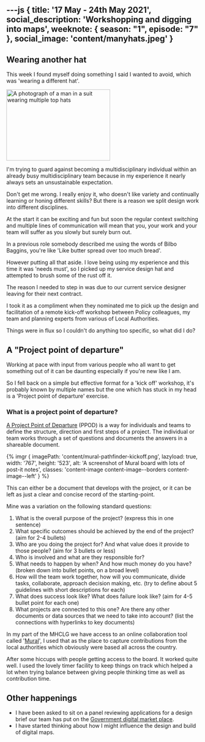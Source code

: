 ---js
{
  title: '17 May - 24th May 2021',
  social_description: 'Workshopping and digging into maps',
  weeknote: {
    season: "1",
    episode: "7"
  },
  social_image: 'content/manyhats.jpeg'
}
---

## Wearing another hat

This week I found myself doing something I said I wanted to avoid, which was 'wearing a different hat'.

<img src="/assets/images/content/manyhats.jpeg" alt="A photograph of a man in a suit wearing multiple top hats" class="content-image content-image--borders content-image--left" width="271" height="186">

I'm trying to guard against becoming a multidisciplinary individual within an already busy multidisciplinary team because in my experience it nearly always sets an unsustainable expectation.

Don't get me wrong. I really enjoy it, who doesn't like variety and continually learning or honing different skills? But there is a reason we split design work into different disciplines.

At the start it can be exciting and fun but soon the regular context switching and multiple lines of communication will mean that you, your work and your team will suffer as you slowly but surely burn out.

In a previous role somebody described me using the words of Bilbo Baggins, you're like 'Like butter spread over too much bread'.

However putting all that aside. I love being using my experience and this time it was 'needs must', so I picked up my service design hat and attempted to brush some of the rust off it.

The reason I needed to step in was due to our current service designer leaving for their next contract.

I took it as a compliment when they nominated me to pick up the design and facilitation of a remote kick-off workshop between Policy colleagues, my team and planning experts from various of Local Authorities.

Things were in flux so I couldn't do anything too specific, so what did I do?

## A "Project point of departure"

Working at pace with input from various people who all want to get something out of it can be daunting especially if you're new like I am.

So I fell back on a simple but effective format for a 'kick off' workshop, it's probably known by multiple names but the one which has stuck in my head is a 'Project point of departure' exercise.

### What is a project point of departure?

[A Project Point of Departure](https://toolbox.hyperisland.com/project-point-of-departure) (PPOD) is a way for individuals and teams to define the structure, direction and first steps of a project. The individual or team works through a set of questions and documents the answers in a shareable document.

{% imgr { imagePath: 'content/mural-pathfinder-kickoff.png', lazyload: true, width: '767', height: '523', alt: 'A screenshot of Mural board with lots of post-it notes', classes: 'content-image content-image--borders content-image--left' } %}

This can either be a document that develops with the project, or it can be left as just a clear and concise record of the starting-point.

Mine was a variation on the following standard questions:

  1. What is the overall purpose of the project? (express this in one sentence)
  2. What specific outcomes should be achieved by the end of the project? (aim for 2-4 bullets)
  3. Who are you doing the project for? And what value does it provide to those people? (aim for 3 bullets or less)
  4. Who is involved and what are they responsible for?
  5. What needs to happen by when? And how much money do you have? (broken down into bullet points, on a broad level)
  6. How will the team work together, how will you communicate, divide tasks, collaborate, approach decision making, etc. (try to define about 5 guidelines with short descriptions for each)
  7. What does success look like? What does failure look like? (aim for 4-5 bullet point for each one)
  8. What projects are connected to this one? Are there any other documents or data sources that we need to take into account? (list the connections with hyperlinks to key documents)

In my part of the MHCLG we have access to an online collaboration tool called '[Mural](https://www.mural.co/)', I used that as the place to capture contributions from the local authorities which obviously were based all across the country.

After some hiccups with people getting access to the board. It worked quite well. I used the lovely timer facility to keep things on track which helped a lot when trying balance between giving people thinking time as well as contribution time.

## Other happenings

- I have been asked to sit on a panel reviewing applications for a design brief our team has put on the [Government digital market place](https://www.digitalmarketplace.service.gov.uk/).
- I have started thinking about how I might influence the design and build of digital maps.
